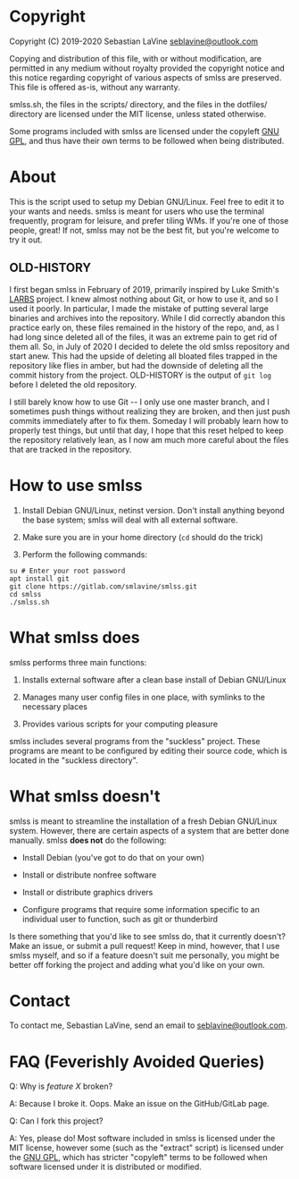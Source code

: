 # Copyright

Copyright (C) 2019-2020 Sebastian LaVine <seblavine@outlook.com>

Copying and distribution of this file, with or without modification,
are permitted in any medium without royalty provided the copyright
notice and this notice regarding copyright of various aspects of smlss are
preserved. This file is offered as-is, without any warranty.

smlss.sh, the files in the scripts/ directory, and the files in the dotfiles/
directory are licensed under the MIT license, unless stated otherwise. 

Some programs included with smlss are licensed under the copyleft
[GNU GPL](https://www.gnu.org/licenses/gpl-3.0.html), and thus have their own
terms to be followed when being distributed.


# About

This is the script used to setup my Debian GNU/Linux. Feel free to edit
it to your wants and needs. smlss is meant for users who use the terminal
frequently, program for leisure, and prefer tiling WMs. If you're one of
those people, great! If not, smlss may not be the best fit, but you're welcome
to try it out.


## OLD-HISTORY

I first began smlss in February of 2019, primarily inspired by Luke Smith's
[LARBS](https://larbs.xyz) project. I knew almost nothing about Git, or how to
use it, and so I used it poorly. In particular, I made the mistake of putting
several large binaries and archives into the repository. While I did correctly
abandon this practice early on, these files remained in the history of the repo,
and, as I had long since deleted all of the files, it was an extreme pain to get
rid of them all. So, in July of 2020 I decided to delete the old smlss
repository and start anew. This had the upside of deleting all bloated files
trapped in the repository like flies in amber, but had the downside of deleting
all the commit history from the project. OLD-HISTORY is the output of
```git log``` before I deleted the old repository.

I still barely know how to use Git -- I only use one master branch, and I
sometimes push things without realizing they are broken, and then just push
commits immediately after to fix them. Someday I will probably learn how to 
properly test things, but until that day, I hope that this reset helped to keep
the repository relatively lean, as I now am much more careful about the files
that are tracked in the repository.


# How to use smlss

1. Install Debian GNU/Linux, netinst version. Don't install anything beyond
the base system; smlss will deal with all external software.

2. Make sure you are in your home directory (```cd``` should do the trick)

3. Perform the following commands:
```
su # Enter your root password
apt install git
git clone https://gitlab.com/smlavine/smlss.git
cd smlss
./smlss.sh
```


# What smlss does

smlss performs three main functions:

1. Installs external software after a clean base install of Debian GNU/Linux

2. Manages many user config files in one place, with symlinks to the necessary
places

3. Provides various scripts for your computing pleasure

smlss includes several programs from the "suckless" project. These programs are
meant to be configured by editing their source code, which is located in the
"suckless directory".


# What smlss doesn't

smlss is meant to streamline the installation of a fresh Debian GNU/Linux
system. However, there are certain aspects of a system that are better done
manually. smlss __does not__ do the following:

- Install Debian (you've got to do that on your own)

- Install or distribute nonfree software

- Install or distribute graphics drivers

- Configure programs that require some information specific to an individual
user to function, such as git or thunderbird

Is there something that you'd like to see smlss do, that it currently doesn't?
Make an issue, or submit a pull request! Keep in mind, however, that I use
smlss myself, and so if a feature doesn't suit me personally, you might be
better off forking the project and adding what you'd like on your own.


# Contact

To contact me, Sebastian LaVine, send an email to <seblavine@outlook.com>.


# FAQ (Feverishly Avoided Queries)

Q: Why is _feature X_ broken?

A: Because I broke it. Oops. Make an issue on the GitHub/GitLab page.


Q: Can I fork this project?

A: Yes, please do! Most software included in smlss is licensed under the MIT
license, however some (such as the "extract" script) is licensed under the
[GNU GPL](https://www.gnu.org/licenses/gpl-3.0.html), which has stricter
"copyleft" terms to be followed when software licensed under it is distributed
or modified.

